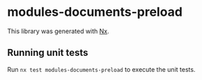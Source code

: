 # modules-documents-preload

This library was generated with [Nx](https://nx.dev).

## Running unit tests

Run `nx test modules-documents-preload` to execute the unit tests.

